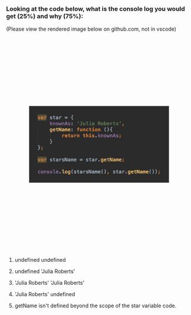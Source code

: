 ### Looking at the code below, what is the console log you would get (25%) and why (75%):

(Please view the rendered image below on github.com, not in vscode)

<img src="../images/julia.png" alt="" width="75%" style="display: block; margin: 5vh auto; border: 1px solid #666;">

1. undefined undefined
1. undefined 'Julia Roberts'
1. 'Julia Roberts' 'Julia Roberts'
1. 'Julia Roberts' undefined


4. getName isn't defined beyond the scope of the star variable code.  